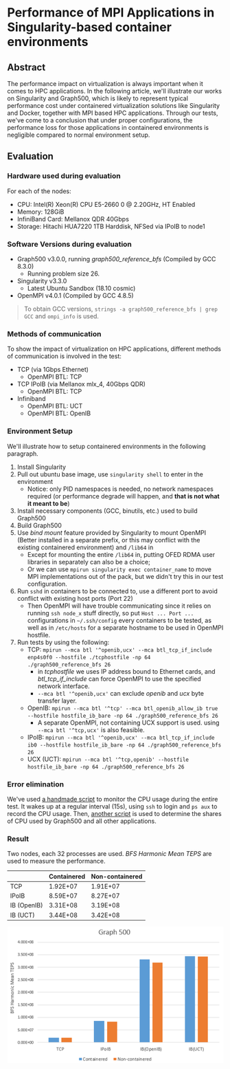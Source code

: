# Performance of MPI Applications in Singularity-based container environments

## Abstract

The performance impact on virtualization is always important when it comes to HPC applications. In the following article, we'll illustrate our works on Singularity and Graph500, which is likely to represent typical performance cost under containered virtualization solutions like Singularity and Docker, together with MPI based HPC applications. Through our tests, we've come to a conclusion that under proper configurations, the performance loss for those applications in containered environments is negligible compared to normal environment setup.

## Evaluation

### Hardware used during evaluation

For each of the nodes:

- CPU: Intel(R) Xeon(R) CPU E5-2660 0 @ 2.20GHz, HT Enabled
- Memory: 128GiB
- InfiniBand Card: Mellanox QDR 40Gbps
- Storage: Hitachi HUA7220 1TB Harddisk, NFSed via IPoIB to node1

### Software Versions during evaluation

- Graph500 v3.0.0, running *graph500_reference_bfs* (Compiled by GCC 8.3.0)
  - Running problem size 26.
- Singularity v3.3.0
  - Latest Ubuntu Sandbox (18.10 cosmic)
- OpenMPI v4.0.1 (Compiled by GCC 4.8.5)

> To obtain GCC versions, `strings -a graph500_reference_bfs | grep GCC` and `ompi_info` is used.

### Methods of communication

To show the impact of virtualization on HPC applications, different methods of communication is involved in the test:

- TCP (via 1Gbps Ethernet)
  - OpenMPI BTL: TCP
- TCP IPoIB (via Mellanox mlx_4, 40Gbps QDR)
  - OpenMPI BTL: TCP
- Infiniband
  - OpenMPI BTL: UCT
  - OpenMPI BTL: OpenIB

### Environment Setup

We'll illustrate how to setup containered environments in the following paragraph.

1. Install Singularity
2. Pull out ubuntu base image, use `singularity shell` to enter in the environment
   - Notice: only PID namespaces is needed, no network namespaces required (or performance degrade will happen, and **that is not what it meant to be**)
3. Install necessary components (GCC, binutils, etc.) used to build Graph500
4. Build Graph500
5. Use *bind mount* feature provided by Singularity to mount OpenMPI (Better installed in a separate prefix, or this may conflict with the existing containered environment) and `/lib64` in
   - Except for mounting the entire `/lib64` in, putting OFED RDMA user libraries in separately can also be a choice;
   - Or we can use `mpirun singularity exec container_name` to move MPI implementations out of the pack, but we didn't try this in our test configuration.
6. Run `sshd` in containers to be connected to, use a different port to avoid conflict with existing host ports (Port 22)
   - Then OpenMPI will have trouble communicating since it relies on running `ssh node_x` stuff directly, so put `Host ... Port ...` configurations in `~/.ssh/config` every containers to be tested, as well as in `/etc/hosts` for a separate hostname to be used in OpenMPI hostfile.
7. Run tests by using the following:
   - TCP: `mpirun --mca btl '^openib,ucx' --mca btl_tcp_if_include enp4s0f0 --hostfile ./tcphostfile -np 64 ./graph500_reference_bfs 26`
     - in *tcphostfile* we uses IP address bound to Ethernet cards, and *btl_tcp_if_include* can force OpenMPI to use the specified network interface.
     - `--mca btl '^openib,ucx'` can exclude *openib* and *ucx* byte transfer layer.
   - OpenIB: `mpirun --mca btl '^tcp' --mca btl_openib_allow_ib true --hostfile hostfile_ib_bare -np 64 ./graph500_reference_bfs 26`
     - A separate OpenMPI, not containing UCX support is used. using `--mca btl '^tcp,ucx'` is also feasible.
   - IPoIB: `mpirun --mca btl '^openib,ucx' --mca btl_tcp_if_include ib0 --hostfile hostfile_ib_bare -np 64 ./graph500_reference_bfs 26`
   - UCX (UCT): `mpirun --mca btl '^tcp,openib' --hostfile hostfile_ib_bare -np 64 ./graph500_reference_bfs 26`

### Error elimination

We've used [a handmade script](../TestScripts/perf_mon.sh) to monitor the CPU usage during the entire test. It wakes up at a regular interval (15s), using `ssh` to login and `ps aux` to record the CPU usage. Then, [another script](../TestScripts/perf_stat.py) is used to determine the shares of CPU used by Graph500 and all other applications.

### Result

Two nodes, each 32 processes are used. *BFS Harmonic Mean TEPS* are used to measure the performance.

|             | Containered | Non-containered |
| ----------- | ----------- | --------------- |
| TCP         | 1.92E+07    | 1.91E+07        |
| IPoIB       | 8.59E+07    | 8.27E+07        |
| IB (OpenIB) | 3.31E+08    | 3.19E+08        |
| IB (UCT)    | 3.44E+08    | 3.42E+08        |

![1570542844717](assets/1570542844717.png)
